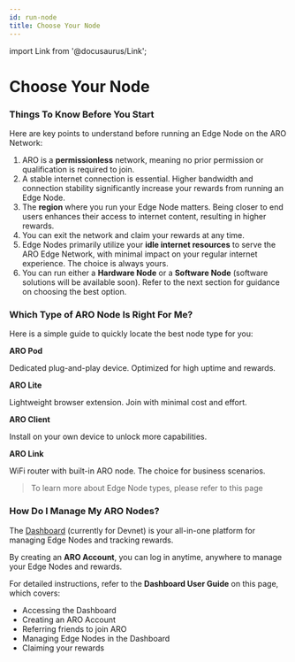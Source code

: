 ```yaml
---
id: run-node
title: Choose Your Node
---
```

import Link from '@docusaurus/Link';

# Choose Your Node

### Things To Know Before You Start
Here are key points to understand before running an Edge Node on the ARO Network:

1. ARO is a **permissionless** network, meaning no prior permission or qualification is required to join.
2. A stable internet connection is essential. Higher bandwidth and connection stability significantly increase your rewards from running an Edge Node.
3. The **region** where you run your Edge Node matters. Being closer to end users enhances their access to internet content, resulting in higher rewards.
4. You can exit the network and claim your rewards at any time.
5. Edge Nodes primarily utilize your **idle internet resources** to serve the ARO Edge Network, with minimal impact on your regular internet experience. The choice is always yours.
6. You can run either a **Hardware Node** or a **Software Node** (software solutions will be available soon). Refer to the next section for guidance on choosing the best option.

### Which Type of ARO Node Is Right For Me?

Here is a simple guide to quickly locate the best node type for you: 

**ARO Pod**

Dedicated plug-and-play device. Optimized for high uptime and rewards. 

**ARO Lite**
 
Lightweight browser extension. Join with minimal cost and effort. 

**ARO Client**

Install on your own device to unlock more capabilities. 

**ARO Link**

WiFi router with built-in ARO node. The choice for business scenarios. 

>To learn more about Edge Node types, please refer to <Link to="/edge-node/types">this page</Link>


### How Do I Manage My ARO Nodes?

The [Dashboard](https://devnet-dashboard.ARO.network/?mode=devnet&tab=nodes) (currently for Devnet) is your all-in-one platform for managing Edge Nodes and tracking rewards.

By creating an **ARO Account**, you can log in anytime, anywhere to manage your Edge Nodes and rewards.

For detailed instructions, refer to the **Dashboard User Guide** on <Link to="/user-guides/dashboard">this page</Link>, which covers:
- Accessing the Dashboard
- Creating an ARO Account
- Referring friends to join ARO
- Managing Edge Nodes in the Dashboard
- Claiming your rewards
